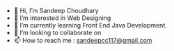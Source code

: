 - 👋 Hi, I’m Sandeep Choudhary
- 👀 I’m interested in Web Designing
- 🌱 I’m currently learning Front End Java Development.
- 💞️ I’m looking to collaborate on 
- 📫 How to reach me : sandeepcc117@gmail.com

<!---
sandeep068/sandeep068 is a ✨ special ✨ repository because its `README.md` (this file) appears on your GitHub profile.
You can click the Preview link to take a look at your changes.
--->
